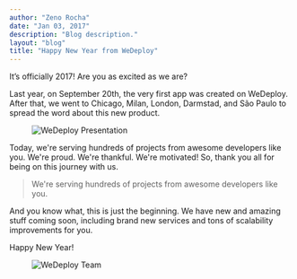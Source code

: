 ```yaml
---
author: "Zeno Rocha"
date: "Jan 03, 2017"
description: "Blog description."
layout: "blog"
title: "Happy New Year from WeDeploy"
---
```


<article>

It’s officially 2017! Are you as excited as we are?

Last year, on September 20th, the very first app was created on WeDeploy. After that, we went to Chicago, Milan, London, Darmstad, and São Paulo to spread the word about this new product.

<figure>
	<img src="../images/blog/post-3--0.png" alt="WeDeploy Presentation">
</figure>

Today, we're serving hundreds of projects from awesome developers like you. We're proud. We're thankful. We're motivated! So, thank you all for being on this journey with us.

> We're serving hundreds of projects from awesome developers like you.

And you know what, this is just the beginning. We have new and amazing stuff coming soon, including brand new services and tons of scalability improvements for you.

Happy New Year!

<figure>
	<img src="../images/blog/post-3--1.png" alt="WeDeploy Team">
</figure>

</article>
